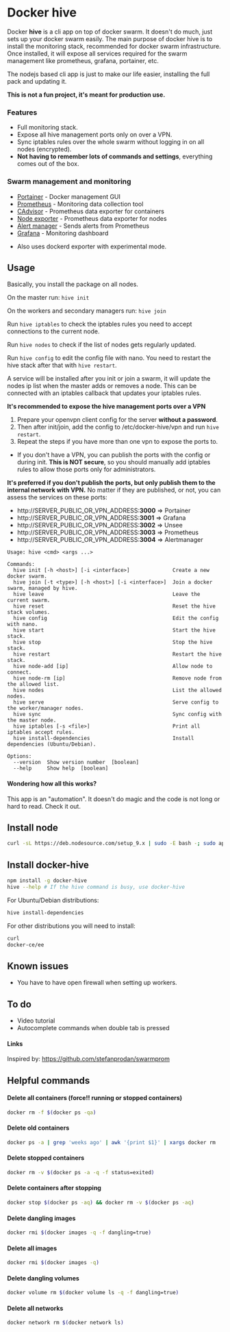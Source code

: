 # Docker hive

Docker **hive** is a cli app on top of docker swarm. It doesn't do much, just sets up your docker swarm easily.
The main purpose of docker hive is to install the monitoring stack, recommended for docker swarm infrastructure.
Once installed, it will expose all services required for the swarm management like prometheus, grafana, portainer, etc.

The nodejs based cli app is just to make our life easier, installing the full pack and updating it.

**This is not a fun project, it's meant for production use.**

### Features

- Full monitoring stack.
- Expose all hive management ports only on over a VPN.
- Sync iptables rules over the whole swarm without logging in on all nodes (encrypted).
- **Not having to remember lots of commands and settings**, everything comes out of the box.

### Swarm management and monitoring

- [Portainer](https://hub.docker.com/r/portainer/portainer/)     - Docker management GUI
- [Prometheus](https://hub.docker.com/r/prom/prometheus/)        - Monitoring data collection tool
- [CAdvisor](https://hub.docker.com/r/google/cadvisor/)          - Prometheus data exporter for containers
- [Node exporter](https://hub.docker.com/r/basi/node-exporter/)  - Prometheus data exporter for nodes
- [Alert manager](https://hub.docker.com/r/prom/alertmanager/)   - Sends alerts from Prometheus
- [Grafana](https://hub.docker.com/r/grafana/grafana/)           - Monitoring dashboard

* Also uses dockerd exporter with experimental mode.


## Usage

Basically, you install the package on all nodes.

On the master run: `hive init`

On the workers and secondary managers run: `hive join`

Run `hive iptables` to check the iptables rules you need to accept connections to the current node.

Run `hive nodes` to check if the list of nodes gets regularly updated.

Run `hive config` to edit the config file with nano. You need to restart the hive stack after that with `hive restart`.

A service will be installed after you init or join a swarm, it will update the nodes ip list when the master adds or removes a node.
This can be connected with an iptables callback that updates your iptables rules.

**It's recommended to expose the hive management ports over a VPN**

1. Prepare your openvpn client config for the server **without a password**.
2. Then after init/join, add the config to /etc/docker-hive/vpn and run `hive restart`.
3. Repeat the steps if you have more than one vpn to expose the ports to.

* If you don't have a VPN, you can publish the ports with the config or during init. **This is NOT secure**, so you should manually add iptables rules to allow those ports only for administrators.

**It's preferred if you don't publish the ports, but only publish them to the internal network with VPN.** No matter if they are published, or not, you can assess the services on these ports:
* http://SERVER_PUBLIC_OR_VPN_ADDRESS:**3000** => Portainer 
* http://SERVER_PUBLIC_OR_VPN_ADDRESS:**3001** => Grafana 
* http://SERVER_PUBLIC_OR_VPN_ADDRESS:**3002** => Unsee 
* http://SERVER_PUBLIC_OR_VPN_ADDRESS:**3003** => Prometheus 
* http://SERVER_PUBLIC_OR_VPN_ADDRESS:**3004** => Alertmanager


```
Usage: hive <cmd> <args ...>

Commands:
  hive init [-h <host>] [-i <interface>]              Create a new docker swarm.
  hive join [-t <type>] [-h <host>] [-i <interface>]  Join a docker swarm, managed by hive.
  hive leave                                          Leave the current swarm.
  hive reset                                          Reset the hive stack volumes.
  hive config                                         Edit the config with nano.
  hive start                                          Start the hive stack.
  hive stop                                           Stop the hive stack.
  hive restart                                        Restart the hive stack.
  hive node-add [ip]                                  Allow node to connect.
  hive node-rm [ip]                                   Remove node from the allowed list.
  hive nodes                                          List the allowed nodes.
  hive serve                                          Serve config to the worker/manager nodes.
  hive sync                                           Sync config with the master node.
  hive iptables [-s <file>]                           Print all iptables accept rules.
  hive install-dependencies                           Install dependencies (Ubuntu/Debian).

Options:
  --version  Show version number  [boolean]
  --help     Show help  [boolean]
```

#### Wondering how all this works?

This app is an "automation". It doesn't do magic and the code is not long or hard to read. Check it out.

## Install node

```bash
curl -sL https://deb.nodesource.com/setup_9.x | sudo -E bash -; sudo apt-get install -y nodejs
```

## Install docker-hive

```bash
npm install -g docker-hive
hive --help # If the hive command is busy, use docker-hive
```

For Ubuntu/Debian distributions:

```bash
hive install-dependencies
```

For other distributions you will need to install:

```bash
curl
docker-ce/ee
```

## Known issues

* You have to have open firewall when setting up workers.

## To do

* Video tutorial
* Autocomplete commands when double tab is pressed

#### Links

Inspired by: https://github.com/stefanprodan/swarmprom


## Helpful commands

#### Delete all containers (force!! running or stopped containers)

```bash
docker rm -f $(docker ps -qa)
```

#### Delete old containers

```bash
docker ps -a | grep 'weeks ago' | awk '{print $1}' | xargs docker rm
```

#### Delete stopped containers

```bash
docker rm -v $(docker ps -a -q -f status=exited)
```

#### Delete containers after stopping

```bash
docker stop $(docker ps -aq) && docker rm -v $(docker ps -aq)
```

#### Delete dangling images

```bash
docker rmi $(docker images -q -f dangling=true)
```

#### Delete all images

```bash
docker rmi $(docker images -q)
```

#### Delete dangling volumes

```bash
docker volume rm $(docker volume ls -q -f dangling=true)
```

#### Delete all networks

```bash
docker network rm $(docker network ls)
```
